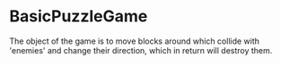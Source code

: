 # BasicPuzzleGame



The object of the game is to move blocks around which collide with 'enemies' and change their direction, which in return will destroy them.
